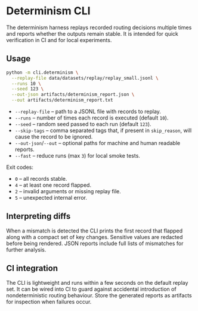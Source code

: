 # Determinism CLI

The determinism harness replays recorded routing decisions multiple times and
reports whether the outputs remain stable.  It is intended for quick
verification in CI and for local experiments.

## Usage

```bash
python -m cli.determinism \
  --replay-file data/datasets/replay/replay_small.jsonl \
  --runs 10 \
  --seed 123 \
  --out-json artifacts/determinism_report.json \
  --out artifacts/determinism_report.txt
```

* `--replay-file` – path to a JSONL file with records to replay.
* `--runs` – number of times each record is executed (default `10`).
* `--seed` – random seed passed to each run (default `123`).
* `--skip-tags` – comma separated tags that, if present in `skip_reason`, will
  cause the record to be ignored.
* `--out-json`/`--out` – optional paths for machine and human readable reports.
* `--fast` – reduce runs (max `3`) for local smoke tests.

Exit codes:

* `0` – all records stable.
* `4` – at least one record flapped.
* `2` – invalid arguments or missing replay file.
* `5` – unexpected internal error.

## Interpreting diffs

When a mismatch is detected the CLI prints the first record that flapped along
with a compact set of key changes.  Sensitive values are redacted before being
rendered.  JSON reports include full lists of mismatches for further analysis.

## CI integration

The CLI is lightweight and runs within a few seconds on the default replay set.
It can be wired into CI to guard against accidental introduction of
nondeterministic routing behaviour.  Store the generated reports as artifacts
for inspection when failures occur.
